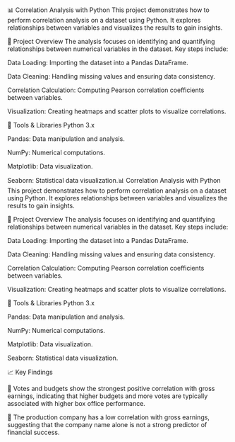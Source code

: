 📊 Correlation Analysis with Python
This project demonstrates how to perform correlation analysis on a dataset using Python. It explores relationships between variables and visualizes the results to gain insights.

🧪 Project Overview
The analysis focuses on identifying and quantifying relationships between numerical variables in the dataset. Key steps include:

Data Loading: Importing the dataset into a Pandas DataFrame.

Data Cleaning: Handling missing values and ensuring data consistency.

Correlation Calculation: Computing Pearson correlation coefficients between variables.

Visualization: Creating heatmaps and scatter plots to visualize correlations.

🔧 Tools & Libraries
Python 3.x

Pandas: Data manipulation and analysis.

NumPy: Numerical computations.

Matplotlib: Data visualization.

Seaborn: Statistical data visualization.📊 Correlation Analysis with Python
This project demonstrates how to perform correlation analysis on a dataset using Python. It explores relationships between variables and visualizes the results to gain insights.

🧪 Project Overview
The analysis focuses on identifying and quantifying relationships between numerical variables in the dataset. Key steps include:

Data Loading: Importing the dataset into a Pandas DataFrame.

Data Cleaning: Handling missing values and ensuring data consistency.

Correlation Calculation: Computing Pearson correlation coefficients between variables.

Visualization: Creating heatmaps and scatter plots to visualize correlations.

🔧 Tools & Libraries
Python 3.x

Pandas: Data manipulation and analysis.

NumPy: Numerical computations.

Matplotlib: Data visualization.

Seaborn: Statistical data visualization.

📈 Key Findings

🎯 Votes and budgets show the strongest positive correlation with gross earnings, indicating that higher budgets and more votes are typically associated with higher box office performance.

🏢 The production company has a low correlation with gross earnings, suggesting that the company name alone is not a strong predictor of financial success.

